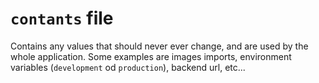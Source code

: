 # `contants` file

Contains any values that should never ever change, and are used by the whole application. Some examples are images imports, environment variables (`development` od `production`), backend url, etc...